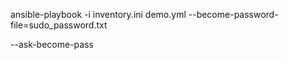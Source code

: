 
ansible-playbook -i inventory.ini demo.yml --become-password-file=sudo_password.txt


--ask-become-pass